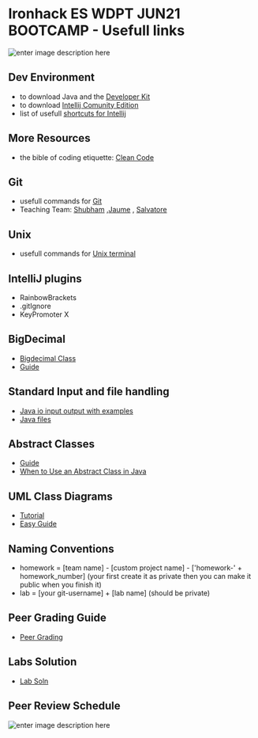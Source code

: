 # Ironhack ES WDPT JUN21 BOOTCAMP - Usefull links

![enter image description here](https://avatars.githubusercontent.com/u/54281267?s=280&v=4)

## Dev Environment



 - to download Java  and the [Developer Kit](https://www.oracle.com/java/technologies/javase-jdk11-downloads.html) 
 - to download [Intellij Comunity Edition](https://www.jetbrains.com/idea/download/#section=windows)
 - list of usefull [shortcuts for Intellij](https://resources.jetbrains.com/storage/products/intellij-idea/docs/IntelliJIDEA_ReferenceCard.pdf) 


## More Resources

- the bible of coding etiquette: [Clean Code](https://www.oreilly.com/library/view/clean-code-a/9780136083238/) 


## Git
- usefull commands for [Git](https://education.github.com/git-cheat-sheet-education.pdf)
- Teaching Team: [Shubham](https://github.com/shubham0794x) ,[Jaume](https://github.com/jaume-ironhack) , [Salvatore](https://github.com/scorsaro-ironhack)

## Unix
- usefull commands for [Unix terminal](https://www-users.york.ac.uk/~pjh503/commands.html)

## IntelliJ plugins
- RainbowBrackets
- .gitIgnore
- KeyPromoter X

## BigDecimal
- [Bigdecimal Class](https://www.geeksforgeeks.org/bigdecimal-class-java/)
- [Guide](https://www.tutorialspoint.com/java/math/java_math_bigdecimal.htm)

## Standard Input and file handling
- [Java io input output with examples](https://www.geeksforgeeks.org/java-io-input-output-in-java-with-examples/)
- [Java files](https://www.tutorialspoint.com/java/java_files_io.htm)

## Abstract Classes
- [Guide](https://www.geeksforgeeks.org/abstract-classes-in-java/)  
- [When to Use an Abstract Class in Java](https://www.tutorialspoint.com/when-to-use-an-abstract-class-and-when-to-use-an-interface-in-java)      

## UML Class Diagrams
- [Tutorial](https://medium.com/@smagid_allThings/uml-class-diagrams-tutorial-step-by-step-520fd83b300b)  
- [Easy Guide](https://creately.com/blog/diagrams/class-diagram-tutorial/)  


## Naming Conventions
- homework = [team name] - [custom project name] - ['homework-' + homework_number] (your first create it as private then you can make it public when you finish it)
- lab = [your git-username] + [lab name] (should be private)

## Peer Grading Guide
- [Peer Grading](https://github.com/shubham0794x/peer_grading_guide)  

## Labs Solution
- [Lab Soln](https://docs.google.com/spreadsheets/d/1QX0LMm7savIvT5MndbUOI-xFHNdi3OWZt8GkI0HfCTM/edit#gid=0)  

## Peer Review Schedule

![enter image description here](https://i.ibb.co/ZMNXF8y/assignements.png)

